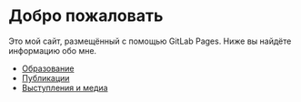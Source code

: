 # Добро пожаловать

Это мой сайт, размещённый с помощью GitLab Pages. Ниже вы найдёте информацию обо мне.

- [Образование](education.md)
- [Публикации](publications.md)
- [Выступления и медиа](public.md)
